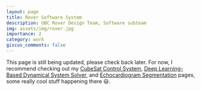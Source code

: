 ```yaml
---
layout: page
title: Rover Software System
description: UBC Rover Design Team, Software subteam
img: assets/img/rover.jpg
importance: 2
category: work
giscus_comments: false
---
```


This page is still being updated, please check back later. For now, I recommend checking out my [CubeSat Control System](../2_project), [Deep Learning-Based Dynamical System Solver](../4_project), and [Echocardiogram Segmentation](../7_project) pages, some really cool stuff happening there 😃.
